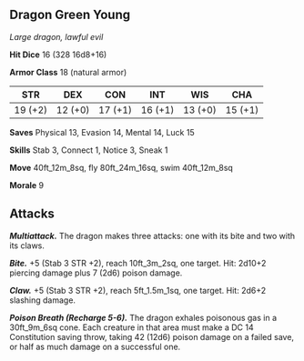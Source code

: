 ## Dragon Green Young

*Large dragon, lawful evil*

**Hit Dice** 16 (328 16d8+16)

**Armor Class** 18 (natural armor)

| STR     | DEX     | CON     | INT     | WIS     | CHA     |
|---------|---------|---------|---------|---------|---------|
| 19 (+2) | 12 (+0) | 17 (+1) | 16 (+1) | 13 (+0) | 15 (+1) |

**Saves** Physical 13, Evasion 14, Mental 14, Luck 15

**Skills** Stab 3, Connect 1, Notice 3, Sneak 1

**Move** 40ft_12m_8sq, fly 80ft_24m_16sq, swim 40ft_12m_8sq

**Morale** 9

## Attacks

***Multiattack.*** The dragon makes three attacks: one with its bite and two with its claws.

***Bite.*** +5 (Stab 3 STR +2), reach 10ft_3m_2sq, one target. Hit: 2d10+2 piercing damage plus 7 (2d6) poison damage.

***Claw.*** +5 (Stab 3 STR +2), reach 5ft_1.5m_1sq, one target. Hit: 2d6+2 slashing damage.

***Poison Breath (Recharge 5-6).*** The dragon exhales poisonous gas in a 30ft_9m_6sq cone. Each creature in that area must make a DC 14 Constitution saving throw, taking 42 (12d6) poison damage on a failed save, or half as much damage on a successful one.

